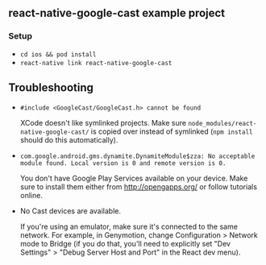 ## react-native-google-cast example project

### Setup

* `cd ios && pod install`
* `react-native link react-native-google-cast`


## Troubleshooting

- `#include <GoogleCast/GoogleCast.h> cannot be found`

  XCode doesn't like symlinked projects. Make sure `node_modules/react-native-google-cast/` is copied over instead of symlinked (`npm install` should do this automatically).

- `com.google.android.gms.dynamite.DynamiteModule$zza: No acceptable module found. Local version is 0 and remote version is 0.`

  You don't have Google Play Services available on your device. Make sure to install them either from http://opengapps.org/ or follow tutorials online.

- No Cast devices are available.

  If you're using an emulator, make sure it's connected to the same network. For example, in Genymotion, change Configuration > Network mode to Bridge (if you do that, you'll need to explicitly set "Dev Settings" > "Debug Server Host and Port" in the React dev menu).
